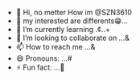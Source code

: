 - 👋 Hi, no metter How im @SZN3610
- 👀 my interested are differents😁...
- 🌱 I’m currently learning .¢..+
- 💞️ I’m looking to collaborate on ...&
- 📫 How to reach me ...&
- 😄 Pronouns: ...#
- ⚡ Fun fact: ...🐻

<!---
SZN3610/SZN3610 is a ✨ special ✨ repository because its `README.md` (this file) appears on your GitHub profile.
You can click the Preview link to take a look at your changes.
--->
